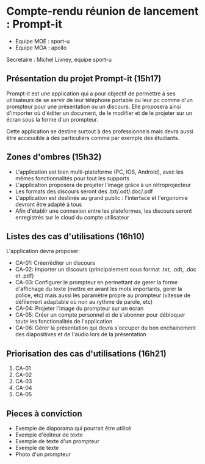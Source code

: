 

# Compte-rendu réunion de lancement : Prompt-it

* Equipe MOE : sport-u
* Equipe MOA : apollo

Secretaire : Michel Livney, équipe sport-u

## Présentation du projet Prompt-it (15h17)
Prompt-it est une application qui a pour objectif de permettre à ses utilisateurs de se servir de leur téléphone portable ou leur pc comme d'un prompteur pour une présentation ou un discours.
Elle proposera ainsi d'importer où d'éditer un document, de le modifier et de le projeter sur un écran sous la forme d'un prompteur.

Cette application se destine surtout à des professionnels mais devra aussi être accessible à des particuliers comme par exemple des étudiants.

## Zones d'ombres (15h32)

* L'application est bien multi-plateforme (PC, IOS, Android), avec les mêmes fonctionnalités pour tout les supports
* L'application proposera de projeter l'image grâce à un rétroprojecteur
* Les formats des discours seront des .txt/.odt/.doc/.pdf
* L'application est destinée au grand public : l'interface et l'ergonomie devront être adapté à tous
* Afin d'établir une connexion entre les plateformes, les discours seront enregistrés sur le cloud du compte utilisateur

## Listes des cas d'utilisations (16h10)

L'application devra proposer:
* CA-01: Créer/éditer un discours
* CA-02: Importer un discours (principalement sous format .txt, .odt, .doc et .pdf)
* CA-03: Configurer le prompteur en permettant de gerer la forme d'affichage du texte (mettre en avant les mots importants, gerer la police, etc) mais aussi les paramètre propre au prompteur (vitesse de défilement adaptable où non au rythme de parole, etc)
* CA-04: Projeter l'image du prompteur sur un écran
* CA-05: Créer un compte personnel et de s'abonner pour débloquer toute les fonctionalités de l'application
* CA-06: Gérer la présentation qui devra s'occuper du bon enchainement des diapositives et de l'audio lors de la présentation

## Priorisation des cas d'utilisations (16h21)
1) CA-01
2) CA-02
3) CA-03
4) CA-04
5) CA-05

## Pieces à conviction
* Exemple de diaporama qui pourrait être utilisé
* Exemple d'éditeur de texte
* Exemple de texte d'un prompteur
* Exemple de texte
* Photo d'un prompteur
